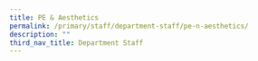 ```yaml
---
title: PE & Aesthetics
permalink: /primary/staff/department-staff/pe-n-aesthetics/
description: ""
third_nav_title: Department Staff
---
```

